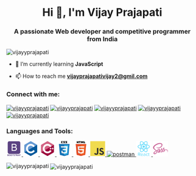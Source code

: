 <h1 align="center">Hi 👋, I'm Vijay Prajapati</h1>
<h3 align="center">A passionate Web developer and competitive programmer from India</h3>

<p align="left"> <img src="https://komarev.com/ghpvc/?username=vijayyprajapati&label=Profile%20views&color=0e75b6&style=flat" alt="vijayyprajapati" /> </p>

- 🌱 I’m currently learning **JavaScript**

- 📫 How to reach me **vijayprajapativijay2@gmil.com**

<h3 align="left">Connect with me:</h3>
<p align="left">
<a href="https://twitter.com/vijayyprajapati" target="blank"><img align="center" src="https://raw.githubusercontent.com/rahuldkjain/github-profile-readme-generator/master/src/images/icons/Social/twitter.svg" alt="vijayyprajapati" height="30" width="40" /></a>
<a href="https://linkedin.com/in/vijayyprajapati" target="blank"><img align="center" src="https://raw.githubusercontent.com/rahuldkjain/github-profile-readme-generator/master/src/images/icons/Social/linked-in-alt.svg" alt="vijayyprajapati" height="30" width="40" /></a>
<a href="https://instagram.com/vijayyprajapati" target="blank"><img align="center" src="https://raw.githubusercontent.com/rahuldkjain/github-profile-readme-generator/master/src/images/icons/Social/instagram.svg" alt="vijayyprajapati" height="30" width="40" /></a>
<a href="https://www.codechef.com/users/vijayyprajapati" target="blank"><img align="center" src="https://cdn.jsdelivr.net/npm/simple-icons@3.1.0/icons/codechef.svg" alt="vijayyprajapati" height="30" width="40" /></a>
<a href="https://codeforces.com/profile/vijayyprajapati" target="blank"><img align="center" src="https://cdn.jsdelivr.net/npm/simple-icons@3.0.1/icons/codeforces.svg" alt="vijayyprajapati" height="30" width="40" /></a>
</p>

<h3 align="left">Languages and Tools:</h3>
<p align="left"> <a href="https://getbootstrap.com" target="_blank"> <img src="https://raw.githubusercontent.com/devicons/devicon/master/icons/bootstrap/bootstrap-plain-wordmark.svg" alt="bootstrap" width="40" height="40"/> </a> <a href="https://www.cprogramming.com/" target="_blank"> <img src="https://raw.githubusercontent.com/devicons/devicon/master/icons/c/c-original.svg" alt="c" width="40" height="40"/> </a> <a href="https://www.w3schools.com/cpp/" target="_blank"> <img src="https://raw.githubusercontent.com/devicons/devicon/master/icons/cplusplus/cplusplus-original.svg" alt="cplusplus" width="40" height="40"/> </a> <a href="https://www.w3schools.com/css/" target="_blank"> <img src="https://raw.githubusercontent.com/devicons/devicon/master/icons/css3/css3-original-wordmark.svg" alt="css3" width="40" height="40"/> </a> <a href="https://www.w3.org/html/" target="_blank"> <img src="https://raw.githubusercontent.com/devicons/devicon/master/icons/html5/html5-original-wordmark.svg" alt="html5" width="40" height="40"/> </a> <a href="https://developer.mozilla.org/en-US/docs/Web/JavaScript" target="_blank"> <img src="https://raw.githubusercontent.com/devicons/devicon/master/icons/javascript/javascript-original.svg" alt="javascript" width="40" height="40"/> </a> <a href="https://postman.com" target="_blank"> <img src="https://www.vectorlogo.zone/logos/getpostman/getpostman-icon.svg" alt="postman" width="40" height="40"/> </a> <a href="https://reactjs.org/" target="_blank"> <img src="https://raw.githubusercontent.com/devicons/devicon/master/icons/react/react-original-wordmark.svg" alt="react" width="40" height="40"/> </a> <a href="https://sass-lang.com" target="_blank"> <img src="https://raw.githubusercontent.com/devicons/devicon/master/icons/sass/sass-original.svg" alt="sass" width="40" height="40"/> </a> </p>

<p><img align="left" src="https://github-readme-stats.vercel.app/api/top-langs?username=vijayyprajapati&show_icons=true&locale=en&layout=compact" alt="vijayyprajapati" /></p>

<p>&nbsp;<img align="center" src="https://github-readme-stats.vercel.app/api?username=vijayyprajapati&show_icons=true&locale=en" alt="vijayyprajapati" /></p>

